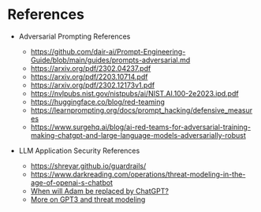 # References
- Adversarial Prompting References
  - https://github.com/dair-ai/Prompt-Engineering-Guide/blob/main/guides/prompts-adversarial.md
  - https://arxiv.org/pdf/2302.04237.pdf
  - https://arxiv.org/pdf/2203.10714.pdf
  - https://arxiv.org/pdf/2302.12173v1.pdf
  - https://nvlpubs.nist.gov/nistpubs/ai/NIST.AI.100-2e2023.ipd.pdf
  - https://huggingface.co/blog/red-teaming
  - https://learnprompting.org/docs/prompt_hacking/defensive_measures
  - https://www.surgehq.ai/blog/ai-red-teams-for-adversarial-training-making-chatgpt-and-large-language-models-adversarially-robust

- LLM Application Security References
  - https://shreyar.github.io/guardrails/
  - https://www.darkreading.com/operations/threat-modeling-in-the-age-of-openai-s-chatbot
  - [When will Adam be replaced by ChatGPT?](https://youtu.be/9k3scZFKYYA)
  - [More on GPT3 and threat modeling](https://shostack.org/blog/more-on-gpt3/)
